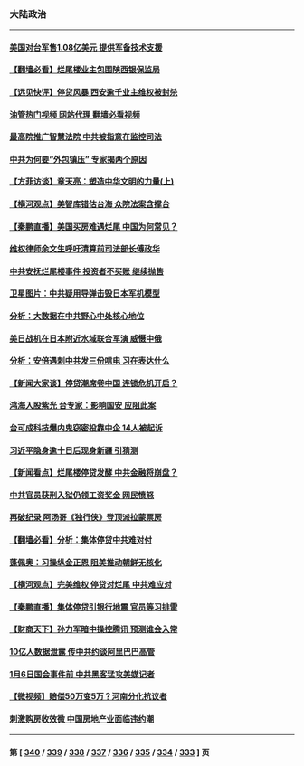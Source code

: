 ### 大陆政治
---
#### [美国对台军售1.08亿美元 提供军备技术支援](../../pages/ncid277/n13781956.md?07161245) 
#### [【翻墙必看】烂尾楼业主包围陕西银保监局](../../pages/ncid277/n13781966.md?07161245) 
#### [【远见快评】停贷风暴 西安逾千业主维权被封杀](../../pages/ncid277/n13781905.md?07161245) 
#### [油管热门视频 网站代理 翻墙必看视频](http://209.222.30.114:81/youtube.html?07161245)
#### [最高院推广智慧法院 中共被指意在监控司法](../../pages/ncid277/n13781949.md?07161245) 
#### [中共为何要“外包镇压” 专家揭两个原因](../../pages/ncid277/n13781906.md?07161245) 
#### [【方菲访谈】章天亮：塑造中华文明的力量(上)](../../pages/ncid277/n13781683.md?07161245) 
#### [【横河观点】美智库错估台海 众院法案含撑台](../../pages/ncid277/n13781902.md?07161245) 
#### [【秦鹏直播】美国买房难遇烂尾 中国为何常见？](../../pages/ncid277/n13781552.md?07161245) 
#### [维权律师余文生呼吁清算前司法部长傅政华](../../pages/ncid277/n13781829.md?07161245) 
#### [中共安抚烂尾楼事件 投资者不买账 继续抛售](../../pages/ncid277/n13781732.md?07161245) 
#### [卫星图片：中共疑用导弹击毁日本军机模型](../../pages/ncid277/n13781733.md?07161245) 
#### [分析：大数据在中共野心中处核心地位](../../pages/ncid277/n13781736.md?07161245) 
#### [美日战机在日本附近水域联合军演 威慑中俄](../../pages/ncid277/n13781581.md?07161245) 
#### [分析：安倍遇刺中共发三份唁电 习在表达什么](../../pages/ncid277/n13781014.md?07161245) 
#### [【新闻大家谈】停贷潮席卷中国 连锁危机开启？](../../pages/ncid277/n13781582.md?07161245) 
#### [鸿海入股紫光 台专家：影响国安 应阻此案](../../pages/ncid277/n13781172.md?07161245) 
#### [台可成科技爆内鬼窃密投靠中企 14人被起诉](../../pages/ncid277/n13781539.md?07161245) 
#### [习近平隐身逾十日后现身新疆 引猜测](../../pages/ncid277/n13781347.md?07161245) 
#### [【新闻看点】烂尾楼停贷发酵 中共金融将崩盘？](../../pages/ncid277/n13781224.md?07161245) 
#### [中共官员获刑入狱仍领工资奖金 网民愤怒](../../pages/ncid277/n13781303.md?07161245) 
#### [再破纪录 阿汤哥《独行侠》登顶派拉蒙票房](../../pages/ncid277/n13781107.md?07161245) 
#### [【翻墙必看】分析：集体停贷中共难对付](../../pages/ncid277/n13781234.md?07161245) 
#### [蓬佩奥：习操纵金正恩 阻美推动朝鲜无核化](../../pages/ncid277/n13781070.md?07161245) 
#### [【横河观点】完美维权 停贷对烂尾 中共难应对](../../pages/ncid277/n13781103.md?07161245) 
#### [【秦鹏直播】集体停贷引银行地震 官员等习排雷](../../pages/ncid277/n13780873.md?07161245) 
#### [【财商天下】孙力军暗中操控腾讯 预测谁会入常](../../pages/ncid277/n13781055.md?07161245) 
#### [10亿人数据泄露 传中共约谈阿里巴巴高管](../../pages/ncid277/n13780981.md?07161245) 
#### [1月6日国会事件前 中共黑客猛攻美媒记者](../../pages/ncid277/n13780891.md?07161245) 
#### [【微视频】赔偿50万变5万？河南分化抗议者](../../pages/ncid277/n13780869.md?07161245) 
#### [刺激购房收效微 中国房地产业面临违约潮](../../pages/ncid277/n13780899.md?07161245) 

---
#### 第 [ [340](./340.md?07161245) / [339](./339.md?07161245) / [338](./338.md?07161245) / [337](./337.md?07161245) / [336](./336.md?07161245) / [335](./335.md?07161245) / [334](./334.md?07161245) / [333](./333.md?07161245) ] 页
